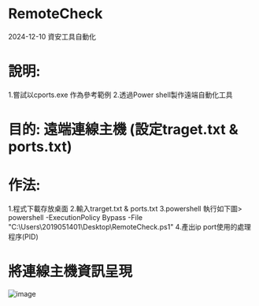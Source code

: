 # RemoteCheck
2024-12-10 資安工具自動化 
# 說明:
  1.嘗試以cports.exe 作為參考範例
  2.透過Power shell製作遠端自動化工具

# 目的: 遠端連線主機 (設定traget.txt & ports.txt)
# 作法: 
  1.程式下載存放桌面
  2.輸入trarget.txt & ports.txt
  3.powershell 執行如下圖> powershell -ExecutionPolicy Bypass -File "C:\Users\2019051401\Desktop\RemoteCheck.ps1"
  4.產出ip port使用的處理程序(PID)
# 將連線主機資訊呈現
![image](https://github.com/user-attachments/assets/d6d916d9-dbf5-4f1c-b279-6a413bcfdf2b)
